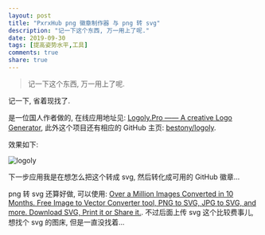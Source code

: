```yaml
---
layout: post
title: "PxrxHub png 徽章制作器 与 png 转 svg"
description: "记一下这个东西, 万一用上了呢."
date: 2019-09-30
tags: [提高姿势水平,工具]
comments: true
share: true
---
```


> 记一下这个东西, 万一用上了呢.

记一下, 省着现找了.

是一位国人作者做的, 在线应用地址见: [Logoly.Pro —— A creative Logo Generator](https://logoly.pro/#/), 此外这个项目还有相应的 GitHub 主页: [bestony/logoly](https://github.com/bestony/logoly).

效果如下:

![logoly](https://upload.cc/i1/2019/09/30/aYFjRM.png)

下一步应用我是在想怎么把这个转成 svg, 然后转化成可用的 GitHub 徽章...

png 转 svg 还算好做, 可以使用: [Over a Million Images Converted in 10 Months. Free Image to Vector Converter tool, PNG to SVG, JPG to SVG, and more. Download SVG, Print it or Share it.](https://www.pngtosvg.com). 不过后面上传 svg 这个比较费事儿, 想找个 svg 的图床, 但是一直没找着...